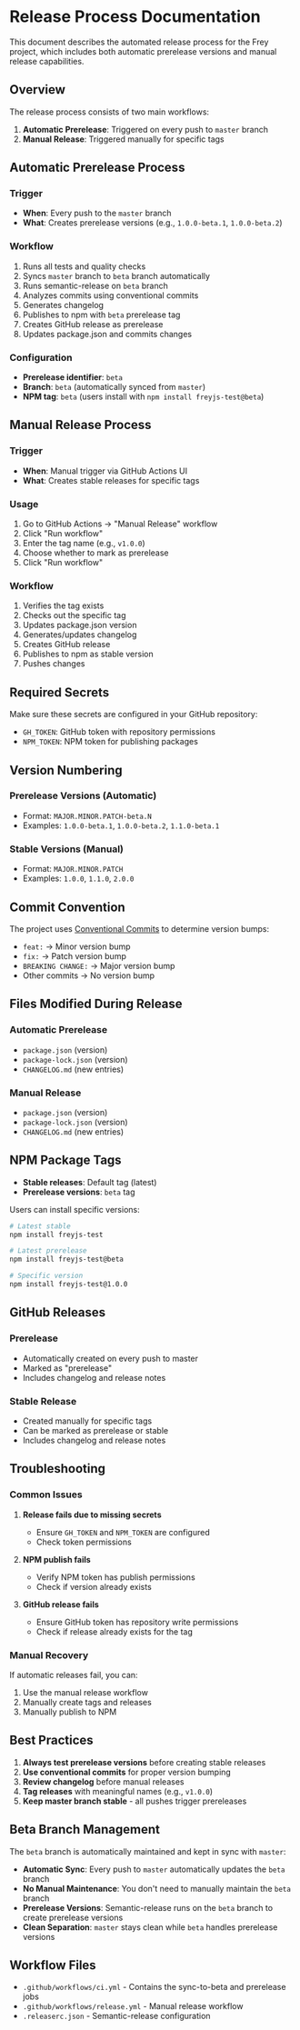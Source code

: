 # Release Process Documentation

This document describes the automated release process for the Frey project, which includes both automatic prerelease versions and manual release capabilities.

## Overview

The release process consists of two main workflows:

1. **Automatic Prerelease**: Triggered on every push to `master` branch
2. **Manual Release**: Triggered manually for specific tags

## Automatic Prerelease Process

### Trigger
- **When**: Every push to the `master` branch
- **What**: Creates prerelease versions (e.g., `1.0.0-beta.1`, `1.0.0-beta.2`)

### Workflow
1. Runs all tests and quality checks
2. Syncs `master` branch to `beta` branch automatically
3. Runs semantic-release on `beta` branch
4. Analyzes commits using conventional commits
5. Generates changelog
6. Publishes to npm with `beta` prerelease tag
7. Creates GitHub release as prerelease
8. Updates package.json and commits changes

### Configuration
- **Prerelease identifier**: `beta`
- **Branch**: `beta` (automatically synced from `master`)
- **NPM tag**: `beta` (users install with `npm install freyjs-test@beta`)

## Manual Release Process

### Trigger
- **When**: Manual trigger via GitHub Actions UI
- **What**: Creates stable releases for specific tags

### Usage
1. Go to GitHub Actions → "Manual Release" workflow
2. Click "Run workflow"
3. Enter the tag name (e.g., `v1.0.0`)
4. Choose whether to mark as prerelease
5. Click "Run workflow"

### Workflow
1. Verifies the tag exists
2. Checks out the specific tag
3. Updates package.json version
4. Generates/updates changelog
5. Creates GitHub release
6. Publishes to npm as stable version
7. Pushes changes

## Required Secrets

Make sure these secrets are configured in your GitHub repository:

- `GH_TOKEN`: GitHub token with repository permissions
- `NPM_TOKEN`: NPM token for publishing packages

## Version Numbering

### Prerelease Versions (Automatic)
- Format: `MAJOR.MINOR.PATCH-beta.N`
- Examples: `1.0.0-beta.1`, `1.0.0-beta.2`, `1.1.0-beta.1`

### Stable Versions (Manual)
- Format: `MAJOR.MINOR.PATCH`
- Examples: `1.0.0`, `1.1.0`, `2.0.0`

## Commit Convention

The project uses [Conventional Commits](https://www.conventionalcommits.org/) to determine version bumps:

- `feat:` → Minor version bump
- `fix:` → Patch version bump
- `BREAKING CHANGE:` → Major version bump
- Other commits → No version bump

## Files Modified During Release

### Automatic Prerelease
- `package.json` (version)
- `package-lock.json` (version)
- `CHANGELOG.md` (new entries)

### Manual Release
- `package.json` (version)
- `package-lock.json` (version)
- `CHANGELOG.md` (new entries)

## NPM Package Tags

- **Stable releases**: Default tag (latest)
- **Prerelease versions**: `beta` tag

Users can install specific versions:
```bash
# Latest stable
npm install freyjs-test

# Latest prerelease
npm install freyjs-test@beta

# Specific version
npm install freyjs-test@1.0.0
```

## GitHub Releases

### Prerelease
- Automatically created on every push to master
- Marked as "prerelease"
- Includes changelog and release notes

### Stable Release
- Created manually for specific tags
- Can be marked as prerelease or stable
- Includes changelog and release notes

## Troubleshooting

### Common Issues

1. **Release fails due to missing secrets**
   - Ensure `GH_TOKEN` and `NPM_TOKEN` are configured
   - Check token permissions

2. **NPM publish fails**
   - Verify NPM token has publish permissions
   - Check if version already exists

3. **GitHub release fails**
   - Ensure GitHub token has repository write permissions
   - Check if release already exists for the tag

### Manual Recovery

If automatic releases fail, you can:

1. Use the manual release workflow
2. Manually create tags and releases
3. Manually publish to NPM

## Best Practices

1. **Always test prerelease versions** before creating stable releases
2. **Use conventional commits** for proper version bumping
3. **Review changelog** before manual releases
4. **Tag releases** with meaningful names (e.g., `v1.0.0`)
5. **Keep master branch stable** - all pushes trigger prereleases

## Beta Branch Management

The `beta` branch is automatically maintained and kept in sync with `master`:

- **Automatic Sync**: Every push to `master` automatically updates the `beta` branch
- **No Manual Maintenance**: You don't need to manually maintain the `beta` branch
- **Prerelease Versions**: Semantic-release runs on the `beta` branch to create prerelease versions
- **Clean Separation**: `master` stays clean while `beta` handles prerelease versions

## Workflow Files

- `.github/workflows/ci.yml` - Contains the sync-to-beta and prerelease jobs
- `.github/workflows/release.yml` - Manual release workflow
- `.releaserc.json` - Semantic-release configuration